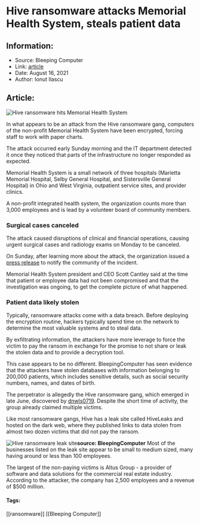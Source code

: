 # Hive ransomware attacks Memorial Health System, steals patient data
### 

## Information:
+ Source: Bleeping Computer
+ Link: [article](https://www.bleepingcomputer.com/news/security/hive-ransomware-attacks-memorial-health-system-steals-patient-data/)
+ Date: August 16, 2021
+ Author: Ionut Ilascu


## Article:
![Hive ransomware hits Memorial Health System](https://www.bleepstatic.com/content/hl-images/2021/05/28/Ransomware_.jpg)


In what appears to be an attack from the Hive ransomware gang, computers of the non-profit Memorial Health System have been encrypted, forcing staff to work with paper charts.


The attack occurred early Sunday morning and the IT department detected it once they noticed that parts of the infrastructure no longer responded as expected.


Memorial Health System is a small network of three hospitals (Marietta Memorial Hospital, Selby General Hospital, and Sistersville General Hospital) in Ohio and West Virginia, outpatient service sites, and provider clinics.


A non-profit integrated health system, the organization counts more than 3,000 employees and is lead by a volunteer board of community members.


### Surgical cases canceled


The attack caused disruptions of clinical and financial operations, causing urgent surgical cases and radiology exams on Monday to be canceled.


On Sunday, after learning more about the attack, the organization issued a [press release](http://mhsystem.org/cyberattack) to notify the community of the incident.


Memorial Health System president and CEO Scott Cantley said at the time that patient or employee data had not been compromised and that the investigation was ongoing, to get the complete picture of what happened.


### Patient data likely stolen


Typically, ransomware attacks come with a data breach. Before deploying the encryption routine, hackers typically spend time on the network to determine the most valuable systems and to steal data.


By exfiltrating information, the attackers have more leverage to force the victim to pay the ransom in exchange for the promise to not share or leak the stolen data and to provide a decryption tool.


This case appears to be no different. BleepingComputer has seen evidence that the attackers have stolen databases with information belonging to 200,000 patients, which includes sensitive details, such as social security numbers, names, and dates of birth.


The perpetrator is allegedly the Hive ransomware gang, which emerged in late June, discovered by [dnwls0719](https://twitter.com/fbgwls245). Despite the short time of activity, the group already claimed multiple victims.


Like most ransomware gangs, Hive has a leak site called HiveLeaks and hosted on the dark web, where they published links to data stolen from almost two dozen victims that did not pay the ransom.



![Hive ransomware leak site](https://www.bleepstatic.com/images/news/u/1100723/Ransomware/HiveLeak.jpg)**source: BleepingComputer**
Most of the businesses listed on the leak site appear to be small to medium sized, many having around or less than 100 employees.


The largest of the non-paying victims is Altus Group - a provider of software and data solutions for the commercial real estate industry. According to the attacker, the company has 2,500 employees and a revenue of $500 million.




#### Tags:
[[ransomware]] [[Bleeping Computer]]

